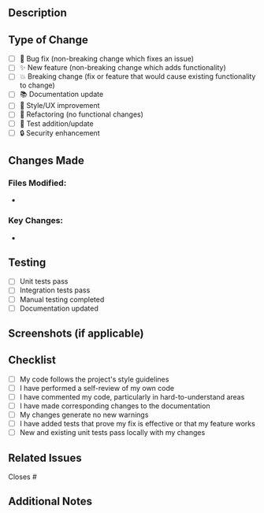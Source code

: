 ## Description
<!--- Describe your changes in detail -->

## Type of Change
<!--- What types of changes does your code introduce? Put an `x` in all the boxes that apply: -->
- [ ] 🐛 Bug fix (non-breaking change which fixes an issue)
- [ ] ✨ New feature (non-breaking change which adds functionality)
- [ ] 💥 Breaking change (fix or feature that would cause existing functionality to change)
- [ ] 📚 Documentation update
- [ ] 🎨 Style/UX improvement
- [ ] 🔧 Refactoring (no functional changes)
- [ ] 🧪 Test addition/update
- [ ] 🔒 Security enhancement

## Changes Made
<!--- List the specific changes you made -->

### Files Modified:
- 

### Key Changes:
- 

## Testing
<!--- Please describe the tests that you ran to verify your changes -->
- [ ] Unit tests pass
- [ ] Integration tests pass
- [ ] Manual testing completed
- [ ] Documentation updated

## Screenshots (if applicable)
<!--- Add screenshots to help explain your changes -->

## Checklist
<!--- Go through this checklist before submitting -->
- [ ] My code follows the project's style guidelines
- [ ] I have performed a self-review of my own code
- [ ] I have commented my code, particularly in hard-to-understand areas
- [ ] I have made corresponding changes to the documentation
- [ ] My changes generate no new warnings
- [ ] I have added tests that prove my fix is effective or that my feature works
- [ ] New and existing unit tests pass locally with my changes

## Related Issues
<!--- Link to any related issues using #issue_number -->
Closes #

## Additional Notes
<!--- Any additional information or context about this PR -->
